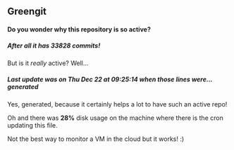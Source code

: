 ## Greengit

#### Do you wonder why this repository is so active?

##### After all it has 33828 commits!

But is it *really* active? Well...

##### Last update was on Thu Dec 22 at 09:25:14 when those lines were... generated

Yes, generated, because it certainly helps a lot to have such an active repo!

Oh and there was **28%** disk usage on the machine
where there is the cron updating this file.

Not the best way to monitor a VM in the cloud but it works! :)
